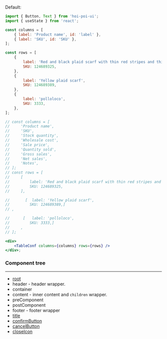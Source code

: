 Default:

```jsx
import { Button, Text } from 'hoi-poi-ui';
import { useState } from 'react';

const columns = [
    { label: 'Product name', id: 'label' },
    { label: 'SKU', id: 'SKU' },
];

const rows = [
    {
        label: 'Red and black plaid scarf with thin red stripes and thick black stripes',
        SKU: 124689325,
    },
    {
        label: 'Yellow plaid scarf',
        SKU: 124689389,
    },
    {
        label: 'polloloco',
        SKU: 3333,
    },
];

// const columns = [
//     'Product name',
//     'SKU',
//     'Stock quantity',
//     'Wholesale cost',
//     'Sale price',
//     'Quantity sold',
//     'Gross sales',
//     'Net sales',
//     'Notes',
// ];
// const rows = [
//     [
//         label: 'Red and black plaid scarf with thin red stripes and thick black stripes',
//         SKU: 124689325,
//     ],

//       [  label: 'Yellow plaid scarf',
//         SKU: 124689389,]
// ,

//      [   label: 'polloloco',
//         SKU: 3333,]
//     ,
// ];

<div>
    <TableConf columns={columns} rows={rows} />
</div>;
```

### Component tree

---

-   [root](https://github.com/reactjs/react-modal)
-   header - header wrapper.
-   container
-   content - inner content and `children` wrapper.
-   preComponent
-   postComponent
-   footer - footer wrapper
-   [title](#/Typography/Text)
-   [confirmButton](#/General/Button)
-   [cancelButton](#/General/Button)
-   [closeIcon](#/General/Icon)
